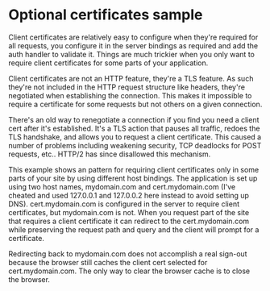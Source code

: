Optional certificates sample
============================

Client certificates are relatively easy to configure when they're required for all requests, you configure it in the server bindings as required and add the auth handler to validate it. Things are much trickier when you only want to require client certificates for some parts of your application.

Client certificates are not an HTTP feature, they're a TLS feature. As such they're not included in the HTTP request structure like headers, they're negotiated when establishing the connection. This makes it impossible to require a certificate for some requests but not others on a given connection.

There's an old way to renegotiate a connection if you find you need a client cert after it's established. It's a TLS action that pauses all traffic, redoes the TLS handshake, and allows you to request a client certificate. This caused a number of problems including weakening security, TCP deadlocks for POST requests, etc.. HTTP/2 has since disallowed this mechanism.

This example shows an pattern for requiring client certificates only in some parts of your site by using different host bindings. The application is set up using two host names, mydomain.com and cert.mydomain.com (I've cheated and used 127.0.0.1 and 127.0.0.2 here instead to avoid setting up DNS). cert.mydomain.com is configured in the server to require client certificates, but mydomain.com is not. When you request part of the site that requires a client certificate it can redirect to the cert.mydomain.com while preserving the request path and query and the client will prompt for a certificate.

Redirecting back to mydomain.com does not accomplish a real sign-out because the browser still caches the client cert selected for cert.mydomain.com. The only way to clear the browser cache is to close the browser.
